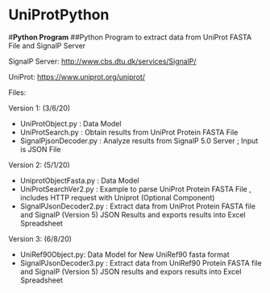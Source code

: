 # UniProtPython
#**Python Program**
##Python Program to extract data from UniProt FASTA File and SignalP Server

SignalP Server:
http://www.cbs.dtu.dk/services/SignalP/

UniProt:
https://www.uniprot.org/uniprot/

Files:

Version 1: (3/6/20)

 - UniProtObject.py :
  Data Model
 - UniProtSearch.py :
  Obtain results from UniProt Protein FASTA File
 - SignalPjsonDecoder.py :
  Analyze results from SignalP 5.0 Server ; Input is JSON File

Version 2: (5/1/20)

 - UniprotObjectFasta.py :
  Data Model
 - UniProtSearchVer2.py :
  Example to parse UniProt Protein FASTA File , includes HTTP request with Uniprot (Optional Component)
 - SignalPJsonDecoder2.py :
  Extract data from UniProt Protein FASTA file and SignalP (Version 5) JSON Results and exports results into Excel Spreadsheet


Version 3: (6/8/20)

 - UniRef90Object.py:
  Data Model for New UniRef90 fasta format  
 - SignalPJsonDecoder3.py :
  Extract data from UniRef90 Protein FASTA file and SignalP (Version 5) JSON results and expors results into Excel Spreadsheet
